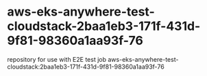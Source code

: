 # aws-eks-anywhere-test-cloudstack-2baa1eb3-171f-431d-9f81-98360a1aa93f-76
repository for use with E2E test job aws-eks-anywhere-test-cloudstack:2baa1eb3-171f-431d-9f81-98360a1aa93f-76
